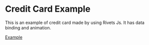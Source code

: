 # Credit Card Example
This is an example of credit card made by using Rivets Js. It has data binding and animation.

[Example](https://hsnaydd.github.io/credit-card-example/)

